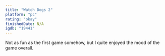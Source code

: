 ```yaml
---
title: "Watch Dogs 2"
platform: "pc"
rating: "okay"
finishedDate: N/A
igdb: "19441"
---
```


Not as fun as the first game somehow, but I quite enjoyed the mood of the game overall.
